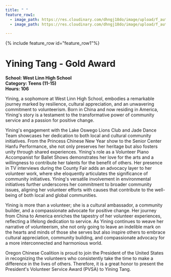 ```yaml
---
title: " "
feature_row1:
  - image_path: https://res.cloudinary.com/dhngj18do/image/upload/f_auto,q_auto/v1/images/pvsa/2023_Yining_Tang
  - image_path: https://res.cloudinary.com/dhngj18do/image/upload/f_auto,q_auto/v1/images/activities/year_2023

---
```


{% include feature_row id="feature_row1"%}

# Yining Tang - Gold Award

**School: West Linn High School**  
**Category: Teens (11-15)**  
**Hours: 106**  

Yining, a sophomore at West Linn High School, embodies a remarkable journey marked by resilience, cultural appreciation, and an unwavering commitment to volunteerism. Born in China and now residing in America, Yining's story is a testament to the transformative power of community service and a passion for positive change.

Yining's engagement with the Lake Oswego Lions Club and Jade Dance Team showcases her dedication to both local and cultural community initiatives. From the Princess Chinese New Year show to the Senior Center Hanfu Performance, she not only preserves her heritage but also fosters unity through shared experiences. Yining's role as a Volunteer Piano Accompanist for Ballet Shows demonstrates her love for the arts and a willingness to contribute her talents for the benefit of others. Her presence in TV interviews during the County Fair adds an advocacy layer to her volunteer work, where she eloquently articulates the significance of community initiatives. Yining's versatile involvement in environmental initiatives further underscores her commitment to broader community issues, aligning her volunteer efforts with causes that contribute to the well-being of both local and global communities.

Yining is more than a volunteer; she is a cultural ambassador, a community builder, and a compassionate advocate for positive change. Her journey from China to America enriches the tapestry of her volunteer experiences, reflecting a lifelong dedication to service. As Yining continues to weave her narrative of volunteerism, she not only going to leave an indelible mark on the hearts and minds of those she serves but also inspire others to embrace cultural appreciation, community building, and compassionate advocacy for a more interconnected and harmonious world.

Oregon Chinese Coalition is proud to join the President of the United States in recognizing the volunteers who consistently take the time to make a difference in the lives of others. Therefore, it is a great honor to present the President's Volunteer Service Award (PVSA) to Yining Tang.
